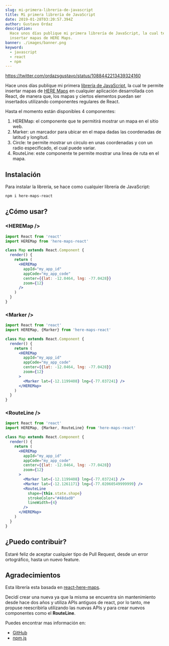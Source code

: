 ```yaml
---
slug: mi-primera-libreria-de-javascript
title: Mi primera librería de JavaScript
date: 2019-01-28T03:20:57.394Z
author: Gustavo Ordaz
description:
  Hace unos días publique mi primera librería de JavaScript, la cual te permite
  insertar mapas de HERE Maps.
banner: ./images/banner.png
keyword:
  - javascript
  - react
  - npm
---
```


https://twitter.com/ordazsgustavo/status/1088442213439324160

Hace unos días publique mi primera
[librería de JavaScript](https://www.npmjs.com/package/here-maps-react), la cual
te permite insertar mapas de [HERE Maps](https://www.here.com/) en cualquier
aplicación desarrollada con React, de manera que, los mapas y ciertos elementos
puedan ser insertados utilizando componentes regulares de React.

Hasta el momento están disponibles 4 componentes:

1.  HEREMap: el componente que te permitirá mostrar un mapa en el sitio web.
2.  Marker: un marcador para ubicar en el mapa dadas las coordenadas de latitud
    y longitud.
3.  Circle: te permite mostrar un circulo en unas coordenadas y con un radio
    especificado, el cual puede variar.
4.  RouteLine: este componente te permite mostrar una linea de ruta en el mapa.

## Instalación

Para instalar la librería, se hace como cualquier librería de JavaScript:

```bash
npm i here-maps-react
```

## ¿Cómo usar?

### \<HEREMap />

```jsx
import React from 'react'
import HEREMap from 'here-maps-react'

class Map extends React.Component {
  render() {
    return (
      <HEREMap
        appId="my_app_id"
        appCode="my_app_code"
        center={{lat: -12.0464, lng: -77.0428}}
        zoom={12}
      />
    )
  }
}
```

### \<Marker />

```jsx
import React from 'react'
import HEREMap, {Marker} from 'here-maps-react'

class Map extends React.Component {
  render() {
    return (
      <HEREMap
        appId="my_app_id"
        appCode="my_app_code"
        center={{lat: -12.0464, lng: -77.0428}}
        zoom={12}
      >
        <Marker lat={-12.1199408} lng={-77.037241} />
      </HEREMap>
    )
  }
}
```

### \<RouteLine />

```jsx
import React from 'react'
import HEREMap, {Marker, RouteLine} from 'here-maps-react'

class Map extends React.Component {
  render() {
    return (
      <HEREMap
        appId="my_app_id"
        appCode="my_app_code"
        center={{lat: -12.0464, lng: -77.0428}}
        zoom={12}
      >
        <Marker lat={-12.1199408} lng={-77.037241} />
        <Marker lat={-12.1261171} lng={-77.02060549999999} />
        <RouteLine
          shape={this.state.shape}
          strokeColor="#48dad0"
          lineWidth={4}
        />
      </HEREMap>
    )
  }
}
```

## ¿Puedo contribuir?

Estaré feliz de aceptar cualquier tipo de Pull Request, desde un error
ortográfico, hasta un nuevo feature.

## Agradecimientos

Esta librería esta basada en
[react-here-maps](https://github.com/Josh-ES/react-here-maps).

Decidí crear una nueva ya que la misma se encuentra sin mantenimiento desde hace
dos años y utiliza APIs antiguos de react, por lo tanto, me propuse reescribirla
utilizando las nuevas APIs y para crear nuevos componentes como el
**RouteLine**.

Puedes encontrar mas información en:

- [GitHub](https://github.com/ordazgustavo/here-maps-react)
- [npm.js](https://www.npmjs.com/package/here-maps-react)
